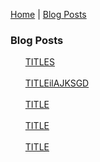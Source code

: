 <p center><a href="https://gouldju1.github.io/gouldju1/">Home</a> | <a href="https://gouldju1.github.io/gouldju1/blogs">Blog Posts</a></p>
<h3>Blog Posts</h3>
<ul style="list-style-type:none">
    <li>
        <a href="https://gouldju1.github.io/gouldju1/posts/sample_post">
        TITLES
        </a>
    </li>
    <br>
    <li>
        <a href="https://gouldju1.github.io/gouldju1/posts/sample_post">
        TITLEilAJKSGD
        </a>
    </li>
    <br>
    <li>
        <a href="https://gouldju1.github.io/gouldju1/posts/sample_post">
        TITLE
        </a>
    </li>
    <br>
    <li>
        <a href="https://gouldju1.github.io/gouldju1/posts/sample_post">
        TITLE
        </a>
    </li>
    <br>
    <li>
        <a href="https://gouldju1.github.io/gouldju1/posts/sample_post">
        TITLE
        </a>
    </li>
    <br>
    <!--
    <li>
        <a href="https://gouldju1.github.io/gouldju1/posts/sample_post">
        Image with link
        </a>
    </li>
    <br>
    -->
</ul>
